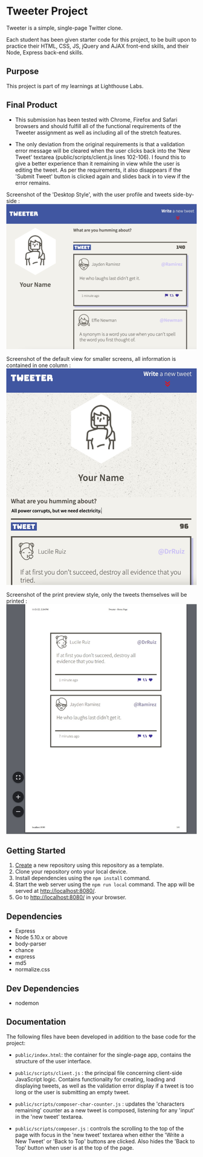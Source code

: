 # Tweeter Project

Tweeter is a simple, single-page Twitter clone.

Each student has been given starter code for this project, to be built upon to practice their HTML, CSS, JS, jQuery and AJAX front-end skills, and their Node, Express back-end skills.

## Purpose

This project is part of my learnings at Lighthouse Labs.

## Final Product

- This submission has been tested with Chrome, Firefox and Safari browsers and should fulfill all of the functional requirements of the Tweeter assignment as well as including all of the stretch features.

- The only deviation from the original requirements is that a validation error message will be cleared when the user clicks back into the 'New Tweet' textarea (public/scripts/client.js lines 102-106).  I found this to give a better experience than it remaining in view while the user is editing the tweet.  As per the requirements, it also disappears if the 'Submit Tweet' button is clicked again and slides back in to view if the error remains.

Screenshot of the 'Desktop Style', with the user profile and tweets side-by-side :
![""](./docs/landscape.jpg)

Screenshot of the default view for smaller screens, all information is contained in one column :
![""](./docs/portrait.jpg)

Screenshot of the print preview style, only the tweets themselves will be printed :
![""](./docs/print.jpg)


## Getting Started

1. [Create](https://docs.github.com/en/repositories/creating-and-managing-repositories/creating-a-repository-from-a-template) a new repository using this repository as a template.
2. Clone your repository onto your local device.
3. Install dependencies using the `npm install` command.
3. Start the web server using the `npm run local` command. The app will be served at <http://localhost:8080/>.
4. Go to <http://localhost:8080/> in your browser.

## Dependencies

- Express
- Node 5.10.x or above
- body-parser
- chance
- express
- md5
- normalize.css

## Dev Dependencies

- nodemon

## Documentation

The following files have been developed in addition to the base code for the project:

- `public/index.html`: the container for the single-page app, contains the structure of the user interface.

- `public/scripts/client.js` : the principal file concerning client-side JavaScript logic. Contains functionality for creating, loading and displaying tweets, as well as the validation error display if a tweet is too long or the user is submitting an empty tweet.

- `public/scripts/composer-char-counter.js` : updates the 'characters remaining' counter as a new tweet is composed, listening for any 'input' in the 'new tweet' textarea.

- `public/scripts/composer.js` : controls the scrolling to the top of the page with focus in the 'new tweet' textarea when either the 'Write a New Tweet' or 'Back to Top' buttons are clicked.  Also hides the 'Back to Top' button when user is at the top of the page.